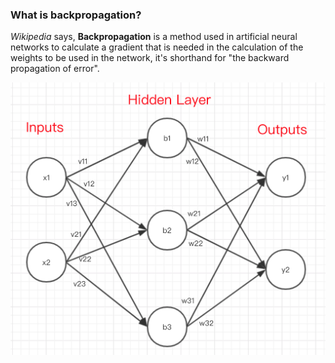 
### What is backpropagation?
*Wikipedia* says, **Backpropagation** is a method used in artificial neural networks to calculate a gradient that is needed in the calculation of the weights to be used in the network, it's shorthand for "the backward propagation of error".

![](./resources/1hidden_layer.png)